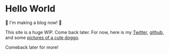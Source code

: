 # Hello World
🎉 I'm making a blog now! 🎉

This site is a huge WIP. Come back later. For now, here is my
[Twitter](https://twitter.com/Elliott_Marquez), [github](https://github.com/e111077),
and some [pictures of a cute doggo](https://twitter.com/CuteEmergency/status/843483496547045377).

Comeback later for more!